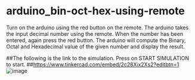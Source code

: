 # arduino_bin-oct-hex-using-remote

Turn on the arduino using the red button on the remote. 
The arduino takes the input decimal number using the remote.
When the number has been entered, again press the red button.
The arduino will compute the Binary, Octal and Hexadecimal value of the given number and display the result.


##The following is the link to the simulation. Press on START SIMULATION to start.
##https://www.tinkercad.com/embed/2c28Xix2Xs2?editbtn=1
![image](https://user-images.githubusercontent.com/80505366/135116398-51c9e270-8cc5-4b6b-abe9-de6f594c1e38.png)
 
